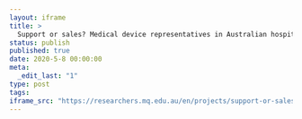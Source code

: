 ```yaml
---
layout: iframe
title: >
  Support or sales? Medical device representatives in Australian hospitals
status: publish
published: true
date: 2020-5-8 00:00:00
meta:
  _edit_last: "1"
type: post
tags:
iframe_src: "https://researchers.mq.edu.au/en/projects/support-or-sales-medical-device-representatives-in-australian-hos"
---
```

        